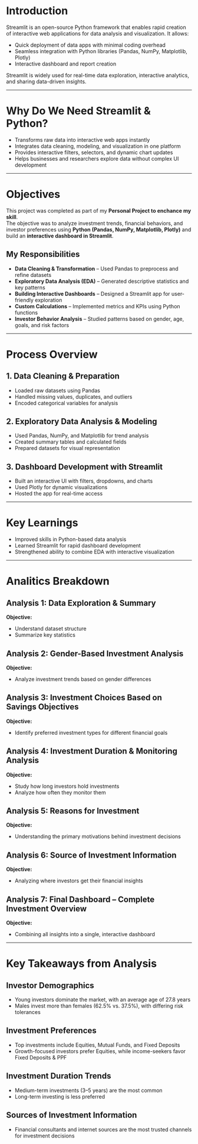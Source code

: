 # Introduction
Streamlit is an open-source Python framework that enables rapid creation of interactive web applications for data analysis and visualization. It allows:  
- Quick deployment of data apps with minimal coding overhead  
- Seamless integration with Python libraries (Pandas, NumPy, Matplotlib, Plotly)  
- Interactive dashboard and report creation  

Streamlit is widely used for real-time data exploration, interactive analytics, and sharing data-driven insights.  

---

# Why Do We Need Streamlit & Python?
- Transforms raw data into interactive web apps instantly  
- Integrates data cleaning, modeling, and visualization in one platform  
- Provides interactive filters, selectors, and dynamic chart updates  
- Helps businesses and researchers explore data without complex UI development  

---

# Objectives
This project was completed as part of my **Personal Project to enchance my skill**.  
The objective was to analyze investment trends, financial behaviors, and investor preferences using **Python (Pandas, NumPy, Matplotlib, Plotly)** and build an **interactive dashboard in Streamlit**.

## My Responsibilities
- **Data Cleaning & Transformation** – Used Pandas to preprocess and refine datasets  
- **Exploratory Data Analysis (EDA)** – Generated descriptive statistics and key patterns  
- **Building Interactive Dashboards** – Designed a Streamlit app for user-friendly exploration  
- **Custom Calculations** – Implemented metrics and KPIs using Python functions  
- **Investor Behavior Analysis** – Studied patterns based on gender, age, goals, and risk factors  

---

# Process Overview

## 1. Data Cleaning & Preparation
- Loaded raw datasets using Pandas  
- Handled missing values, duplicates, and outliers  
- Encoded categorical variables for analysis  

## 2. Exploratory Data Analysis & Modeling
- Used Pandas, NumPy, and Matplotlib for trend analysis  
- Created summary tables and calculated fields  
- Prepared datasets for visual representation  

## 3. Dashboard Development with Streamlit
- Built an interactive UI with filters, dropdowns, and charts  
- Used Plotly for dynamic visualizations  
- Hosted the app for real-time access  

---

# Key Learnings
- Improved skills in Python-based data analysis  
- Learned Streamlit for rapid dashboard development  
- Strengthened ability to combine EDA with interactive visualization  

---

# Analitics Breakdown

## Analysis 1: Data Exploration & Summary
**Objective:**  
- Understand dataset structure  
- Summarize key statistics  

## Analysis 2: Gender-Based Investment Analysis
**Objective:**  
- Analyze investment trends based on gender differences  

## Analysis 3: Investment Choices Based on Savings Objectives
**Objective:**  
- Identify preferred investment types for different financial goals  

## Analysis 4: Investment Duration & Monitoring Analysis
**Objective:**  
- Study how long investors hold investments  
- Analyze how often they monitor them  

## Analysis 5: Reasons for Investment
**Objective:**  
- Understanding the primary motivations behind investment decisions  

## Analysis 6: Source of Investment Information
**Objective:**  
- Analyzing where investors get their financial insights  

## Analysis 7: Final Dashboard – Complete Investment Overview
**Objective:**  
- Combining all insights into a single, interactive dashboard  

---

# Key Takeaways from Analysis

## Investor Demographics
- Young investors dominate the market, with an average age of 27.8 years  
- Males invest more than females (62.5% vs. 37.5%), with differing risk tolerances  

## Investment Preferences
- Top investments include Equities, Mutual Funds, and Fixed Deposits  
- Growth-focused investors prefer Equities, while income-seekers favor Fixed Deposits & PPF  

## Investment Duration Trends
- Medium-term investments (3–5 years) are the most common  
- Long-term investing is less preferred  

## Sources of Investment Information
- Financial consultants and internet sources are the most trusted channels for investment decisions  

